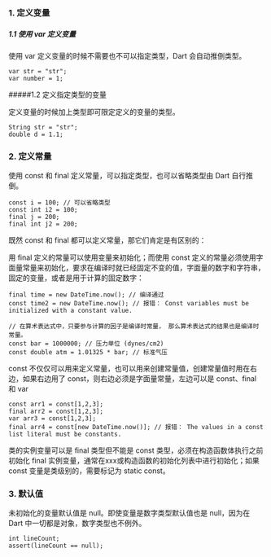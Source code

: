 ### 1. 定义变量

##### 1.1 使用 var 定义变量

使用 var 定义变量的时候不需要也不可以指定类型，Dart 会自动推倒类型。

```
var str = "str";
var number = 1;
```

#####1.2 定义指定类型的变量

定义变量的时候加上类型即可限定定义的变量的类型。

```
String str = "str";
double d = 1.1;
```

### 2. 定义常量

使用 const 和 final 定义常量，可以指定类型，也可以省略类型由 Dart 自行推倒。

```
const i = 100; // 可以省略类型
const int i2 = 100;
final j = 200;
final int j2 = 200;
```

既然 const 和 final 都可以定义常量，那它们肯定是有区别的：  

用 final 定义的常量可以使用变量来初始化；而使用 const 定义的常量必须使用字面量常量来初始化，要求在编译时就已经固定不变的值，字面量的数字和字符串， 固定的变量，或者是用于计算的固定数字：

```
final time = new DateTime.now(); // 编译通过
const time2 = new DateTime.now(); // 报错： Const variables must be initialized with a constant value.

// 在算术表达式中，只要参与计算的因子是编译时常量， 那么算术表达式的结果也是编译时常量。
const bar = 1000000; // 压力单位 (dynes/cm2)
const double atm = 1.01325 * bar; // 标准气压
```

const 不仅仅可以用来定义常量，也可以用来创建常量值，创建常量值时用在右边，如果右边用了 const，则右边必须是字面量常量，左边可以是 const、final 和 var

```
const arr1 = const[1,2,3];
final arr2 = const[1,2,3];
var arr3 = const[1,2,3];
final arr4 = const[new DateTime.now()]; // 报错： The values in a const list literal must be constants.
```

类的实例变量可以是 final 类型但不能是 const 类型，必须在构造函数体执行之前初始化 final 实例变量，通常在xxx或构造函数的初始化列表中进行初始化；如果 const 变量是类级别的，需要标记为 static const。 

### 3. 默认值

未初始化的变量默认值是 null。即使变量是数字类型默认值也是 null，因为在 Dart 中一切都是对象，数字类型也不例外。

```
int lineCount;
assert(lineCount == null);
```
